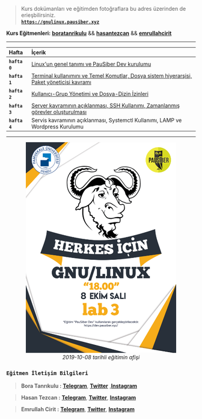 > Kurs dokümanları ve eğitimden fotoğraflara bu adres üzerinden de erieşbilirsiniz.  
  [**`https://gnulinux.pausiber.xyz`**](https://gnulinux.pausiber.xyz)

**Kurs Eğitmenleri:** [**boratanrikulu**](https://github.com/boratanrikulu) && [**hasantezcan**](https://github.com/hasantezcan)  && [**emrullahcirit**](https://github.com/emrullahcirit)

---

|     Hafta     |      İçerik    |
| :------------ | :------------- |
| **`hafta 0`** | [Linux'un genel tanımı ve PauSiber Dev kurulumu](hafta0/hafta0.md) |
| **`hafta 1`** | [Terminal kullanımını ve Temel Komutlar, Dosya sistem hiyerarşisi, Paket yöneticisi kavramı](hafta1/hafta1.md)|
| **`hafta 2`** | [Kullanıcı-Grup Yönetimi ve Dosya-Dizin İzinleri](hafta2/hafta2.md)|
| **`hafta 3`** | [Server kavramının açıklanması, SSH Kullanımı, Zamanlanmış görevler oluşturulması](hafta3/hafta3.md) | 
| **`hafta 4`** | Servis kavramının açıklanması, Systemctl Kullanımı, LAMP ve Wordpress Kurulumu | 

---

<p align="center">
	<img alt="gnu-linux-egtimi-poster-2019" src="gnu-linux-egtimi-poster-2019.png" width="400">
  <br>
	<em>2019-10-08 tarihli eğitimin afişi</em>
</p>

### **`Eğitmen İletişim Bilgileri`**

> **Bora Tanrıkulu :** [**Telegram**](https://t.me/boratanrikulu/), [**Twitter**](https://twitter.com/boratanrikulu_/)
,[**Instagram**](https://www.instagram.com/boratanrikulu/)

> **Hasan Tezcan :** [**Telegram**](https://t.me/hasantezcan/), [**Twitter**](https://twitter.com/hasantezcann/), [**Instagram**](https://www.instagram.com/hasantezcan/)

> **Emrullah Cirit :** [**Telegram**](https://t.me/emrullahcirit/), [**Twitter**](https://twitter.com/Iamemrullah), [**Instagram**](https://www.instagram.com/emrullah.cirit/)
